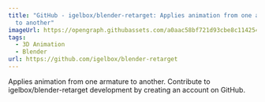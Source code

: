 ```yaml
---
title: "GitHub - igelbox/blender-retarget: Applies animation from one armature
  to another"
imageUrl: https://opengraph.githubassets.com/a0aac58bf721d93cbe8c1142541f30862e6c97abffd370be1fb422e1d8021b57/igelbox/blender-retarget
tags:
  - 3D Animation
  - Blender
url: https://github.com/igelbox/blender-retarget
---
```


Applies animation from one armature to another. Contribute to igelbox/blender-retarget development by creating an account on GitHub.
